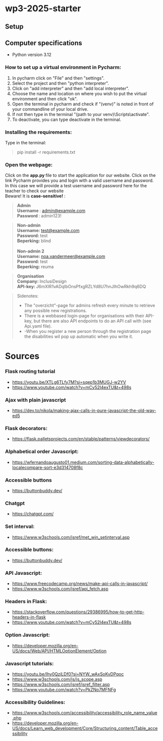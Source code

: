 # wp3-2025-starter

## Setup

## Computer specifications
 - Python version 3.12

### How to set up a virtual environment in Pycharm:
1. In pycharm click on "File" and then "settings".
2. Select the project and then "python interpreter".
3. Click on "add interpreter" and then "add local interpreter".
4. Choose the name and location on where you wish to put the virtual environment and then click "ok".
5. Open the terminal in pycharm and check if "(venv)" is noted in front of your commandline of your local drive.
6. If not then type in the terminal "(path to your venv)\Scripts\activate".
7. To deactivate, you can type deactivate in the terminal.

### Installing the requirements:
Type in the terminal:
> pip install -r requirements.txt

### Open the webpage:
Click on the <b> app.py </b> file to start the application for our website.
Click on the link Pycharm provides you and login with a valid username and password.
In this case we will provide a test username and password here for the teacher to check our website \
Beware! It is <b> case-sensitive! </b> :
> <b> Admin </b><br>
> <b> Username </b>: admin@example.com <br>
> <b> Password </b>: admin123!

> <b> Non-admin </b> <br>
> <b> Username: </b> test@example.com <br>
> <b> Password: </b> test <br>
> <b> Beperking: </b> blind <br><br>
> <b> Non-admin 2 </b> <br>
> <b> Username: </b> noa.vandermeer@example.com <br>
> <b> Password: </b> test <br>
> <b> Beperking: </b> reuma

> <b> Organisation </b> <br>
> <b> Company: </b> InclusiDesign <br>
> <b> API-key: </b> J6mXIR1vADqIbOnsPfxgRZLYd8U7hnJIhOwRkh9q6DQ

>Sidenotes:
>- The "overzicht"-page for admins refresh every minute to retrieve any possible new registrations.
>- There is a webbased login-page for organisations with their API-key, but there are also API endpoints to do an API call with (see Api.yaml file).
>- -When you register a new person through the registration page the disabilities wil pop up automatic when you write it. 

# Sources

### Flask routing tutorial
- https://youtu.be/XTLg6TLfy7M?si=sqep1b3MUGJ-w2YV
- https://www.youtube.com/watch?v=mCy52I4exTU&t=498s

### Ajax with plain javascript
- https://dev.to/nikola/making-ajax-calls-in-pure-javascript-the-old-way-ed5

### Flask decorators:
- https://flask.palletsprojects.com/en/stable/patterns/viewdecorators/

### Alphabetical order Javascript:
- https://wfernandoaugusto01.medium.com/sorting-data-alphabetically-localecompare-sort-e3d314708f8c

### Accessible buttons
- https://buttonbuddy.dev/ 

### Chatgpt
- https://chatgpt.com/

### Set interval:
- https://www.w3schools.com/jsref/met_win_setinterval.asp

### Accessible buttons:
- https://buttonbuddy.dev/ 

### API Javascript:
- https://www.freecodecamp.org/news/make-api-calls-in-javascript/
- https://www.w3schools.com/jsref/api_fetch.asp

### Headers in Flask:
- https://stackoverflow.com/questions/29386995/how-to-get-http-headers-in-flask
- https://www.youtube.com/watch?v=mCy52I4exTU&t=498s

### Option Javascript:
- https://developer.mozilla.org/en-US/docs/Web/API/HTMLOptionElement/Option

### Javascript tutorials:
- https://youtu.be/Ihy0QziLDf0?si=NYW_wAxSoKvDPqoc
- https://www.w3schools.com/js/js_scope.asp
- https://www.w3schools.com/jsref/jsref_filter.asp
- https://www.youtube.com/watch?v=PkZNo7MFNFg

### Accessibility Guidelines:
- https://www.w3schools.com/accessibility/accessibility_role_name_value.php
- https://developer.mozilla.org/en-US/docs/Learn_web_development/Core/Structuring_content/Table_accessibility
